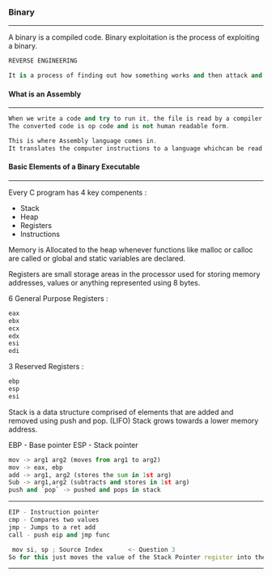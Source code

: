 ### Binary

---

A binary is a compiled code. Binary exploitation is the process of exploiting a binary.

```py
REVERSE ENGINEERING

It is a process of finding out how something works and then attack and reverse it to get the desired output or flag in our case.
```

#### What is an Assembly

---

```cpp
When we write a code and try to run it, the file is read by a compiler which converts it to a sequence of instructions performed by the computer. 
The converted code is op code and is not human readable form.

This is where Assembly language comes in. 
It translates the computer instructions to a language whichcan be read by us.
```

#### Basic Elements of a Binary Executable

---

Every C program has 4 key compenents : 

- Stack
- Heap
- Registers
- Instructions

Memory is Allocated to the heap whenever functions like malloc or calloc are called or global and static variables are declared.

Registers are small storage areas in the processor used for storing memory addresses, values or anything represented using 8 bytes.

6 General Purpose Registers : 
```c
eax
ebx 
ecx
edx
esi
edi
```

3 Reserved Registers :
```c
ebp
esp
esi
```

Stack is a data structure comprised of elements that are added and removed using push and pop. (LIFO)
Stack grows towards a lower memory address.

EBP - Base pointer
ESP - Stack pointer

```py
mov -> arg1 arg2 (moves from arg1 to arg2)
mov -> eax, ebp
add -> arg1, arg2 (stores the sum in 1st arg)
Sub -> arg1,arg2 (subtracts and stores in 1st arg)
push and `pop` -> pushed and pops in stack
```

---

```cpp
EIP - Instruction pointer
cmp - Compares two values
jmp - Jumps to a ret add
call - push eip and jmp func
```

```cpp
 mov si, sp ; Source Index       <- Question 3
So for this just moves the value of the Stack Pointer register into the Source Index register. In order to know what the value of si is after this, we need to know what the value of sp is. Looking up in the code, we see this on line 149:
```

---
